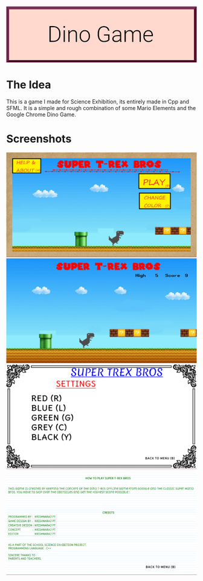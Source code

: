 ![](https://github.com/KrishnarajT/Dino-Game/blob/master/Dino%20Game.png)


# The Idea
This is a game I made for Science Exhibition, its entirely made in Cpp and SFML. It is a simple and rough combination of some Mario Elements and the Google Chrome Dino Game.

# Screenshots
![](https://github.com/KrishnarajT/Dino-Game/blob/master/Screenshots/Dino_Game_aepbW4WFhY.png)
![](https://github.com/KrishnarajT/Dino-Game/blob/master/Screenshots/Dino_Game_sfWQG416bH.png)
![](https://github.com/KrishnarajT/Dino-Game/blob/master/Screenshots/Dino_Game_QDBDTTksOR.png)
![](https://github.com/KrishnarajT/Dino-Game/blob/master/Screenshots/Dino_Game_DaPaPAmmkx.png)
